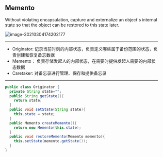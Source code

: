 ## Memento

Without violating encapsulation, capture and externalize an object's internal state so that the object can be restored to this state later.

![image-20210304174202177](https://i.loli.net/2021/03/04/TsZOLYFyWbzhvRG.png)

---

- Originator: 记录当前时刻的内部状态，负责定义哪些属于备份范围的状态，负责创建和恢复备忘数据
- Memento： 负责存储发起人的内部状态，在需要时提供发起人需要的内部状态数据
- Caretaker: 对备忘录进行管理、保存和提供备忘录

---

```java
public class Originator {
  private String state="";
  public String getState(){
    return state;
  }
  public void setState(String state){
    this.state = state;
  }
  public Memento createMemento(){
    return new Memento(this.state);
  }
  public void restoreMemento(Memento memento){
    this.setState(memento.getState());
  }
}
```

